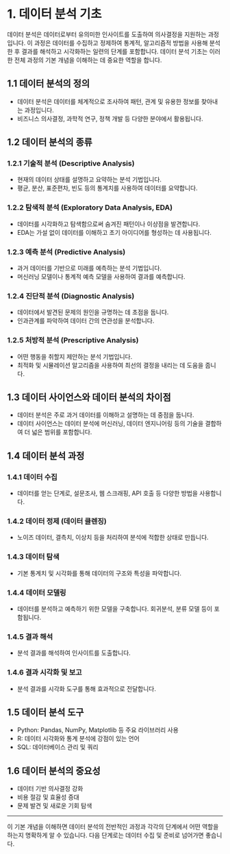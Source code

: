 # 1. 데이터 분석 기초

데이터 분석은 데이터로부터 유의미한 인사이트를 도출하여 의사결정을 지원하는 과정입니다. 이 과정은 데이터를 수집하고 정제하여 통계적, 알고리즘적 방법을 사용해 분석한 후 결과를 해석하고 시각화하는 일련의 단계를 포함합니다. 데이터 분석 기초는 이러한 전체 과정의 기본 개념을 이해하는 데 중요한 역할을 합니다.

## 1.1 데이터 분석의 정의

- 데이터 분석은 데이터를 체계적으로 조사하여 패턴, 관계 및 유용한 정보를 찾아내는 과정입니다.
- 비즈니스 의사결정, 과학적 연구, 정책 개발 등 다양한 분야에서 활용됩니다.

## 1.2 데이터 분석의 종류

### 1.2.1 기술적 분석 (Descriptive Analysis)

- 현재의 데이터 상태를 설명하고 요약하는 분석 기법입니다.
- 평균, 분산, 표준편차, 빈도 등의 통계치를 사용하여 데이터를 요약합니다.

### 1.2.2 탐색적 분석 (Exploratory Data Analysis, EDA)

- 데이터를 시각화하고 탐색함으로써 숨겨진 패턴이나 이상점을 발견합니다.
- EDA는 가설 없이 데이터를 이해하고 초기 아이디어를 형성하는 데 사용됩니다.

### 1.2.3 예측 분석 (Predictive Analysis)

- 과거 데이터를 기반으로 미래를 예측하는 분석 기법입니다.
- 머신러닝 모델이나 통계적 예측 모델을 사용하여 결과를 예측합니다.

### 1.2.4 진단적 분석 (Diagnostic Analysis)

- 데이터에서 발견된 문제의 원인을 규명하는 데 초점을 둡니다.
- 인과관계를 파악하여 데이터 간의 연관성을 분석합니다.

### 1.2.5 처방적 분석 (Prescriptive Analysis)

- 어떤 행동을 취할지 제안하는 분석 기법입니다.
- 최적화 및 시뮬레이션 알고리즘을 사용하여 최선의 결정을 내리는 데 도움을 줍니다.

## 1.3 데이터 사이언스와 데이터 분석의 차이점

- 데이터 분석은 주로 과거 데이터를 이해하고 설명하는 데 중점을 둡니다.
- 데이터 사이언스는 데이터 분석에 머신러닝, 데이터 엔지니어링 등의 기술을 결합하여 더 넓은 범위를 포함합니다.

## 1.4 데이터 분석 과정

### 1.4.1 데이터 수집

- 데이터를 얻는 단계로, 설문조사, 웹 스크래핑, API 호출 등 다양한 방법을 사용합니다.

### 1.4.2 데이터 정제 (데이터 클렌징)

- 노이즈 데이터, 결측치, 이상치 등을 처리하여 분석에 적합한 상태로 만듭니다.

### 1.4.3 데이터 탐색

- 기본 통계치 및 시각화를 통해 데이터의 구조와 특성을 파악합니다.

### 1.4.4 데이터 모델링

- 데이터를 분석하고 예측하기 위한 모델을 구축합니다. 회귀분석, 분류 모델 등이 포함됩니다.

### 1.4.5 결과 해석

- 분석 결과를 해석하여 인사이트를 도출합니다.

### 1.4.6 결과 시각화 및 보고

- 분석 결과를 시각화 도구를 통해 효과적으로 전달합니다.

## 1.5 데이터 분석 도구

- Python: Pandas, NumPy, Matplotlib 등 주요 라이브러리 사용
- R: 데이터 시각화와 통계 분석에 강점이 있는 언어
- SQL: 데이터베이스 관리 및 쿼리

## 1.6 데이터 분석의 중요성

- 데이터 기반 의사결정 강화
- 비용 절감 및 효율성 증대
- 문제 발견 및 새로운 기회 탐색

---

이 기본 개념을 이해하면 데이터 분석의 전반적인 과정과 각각의 단계에서 어떤 역할을 하는지 명확하게 알 수 있습니다. 다음 단계로는 데이터 수집 및 준비로 넘어가면 좋습니다.
